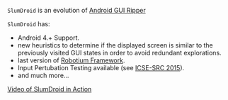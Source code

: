 `SlumDroid` is an evolution of
[Android GUI Ripper](http://wpage.unina.it/ptramont/GUIRipperWiki.htm)

`SlumDroid` has:

  * Android 4.+ Support.
  * new heuristics to determine if the displayed screen is similar to the previously visited GUI states in order to avoid redundant explorations.
  * last version of [Robotium Framework](https://code.google.com/p/robotium/).
  * Input Pertubation Testing available (see [ICSE-SRC 2015](http://2015.icse-conferences.org/program/accepted-contributions/acm-src-research-abstracts)).
  * and much more...


[Video of SlumDroid in Action](https://www.youtube.com/watch?v=36_SB4LyAjk)
